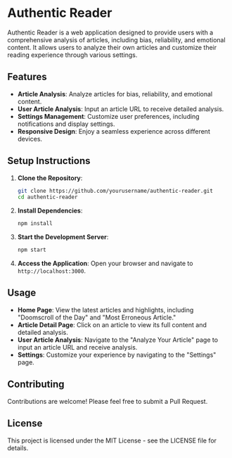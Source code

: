 # Authentic Reader

Authentic Reader is a web application designed to provide users with a comprehensive analysis of articles, including bias, reliability, and emotional content. It allows users to analyze their own articles and customize their reading experience through various settings.

## Features

- **Article Analysis**: Analyze articles for bias, reliability, and emotional content.
- **User Article Analysis**: Input an article URL to receive detailed analysis.
- **Settings Management**: Customize user preferences, including notifications and display settings.
- **Responsive Design**: Enjoy a seamless experience across different devices.

## Setup Instructions

1. **Clone the Repository**:
   ```bash
   git clone https://github.com/yourusername/authentic-reader.git
   cd authentic-reader
   ```

2. **Install Dependencies**:
   ```bash
   npm install
   ```

3. **Start the Development Server**:
   ```bash
   npm start
   ```

4. **Access the Application**:
   Open your browser and navigate to `http://localhost:3000`.

## Usage

- **Home Page**: View the latest articles and highlights, including "Doomscroll of the Day" and "Most Erroneous Article."
- **Article Detail Page**: Click on an article to view its full content and detailed analysis.
- **User Article Analysis**: Navigate to the "Analyze Your Article" page to input an article URL and receive analysis.
- **Settings**: Customize your experience by navigating to the "Settings" page.

## Contributing

Contributions are welcome! Please feel free to submit a Pull Request.

## License

This project is licensed under the MIT License - see the LICENSE file for details. 